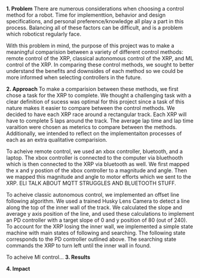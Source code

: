 **1. Problem**
There are numerous considerations when choosing a control method for a robot. Time for implementtion, behavior and design specifications, and personal preference/knowledge all play a part in this process. Balancing all of these factors can be difficult, and is a problem which roboticst regularly face. 

With this problem in mind, the purpose of this project was to make a meaningful comparision between a variety of different control methods: remote control of the XRP, classical autonomous control of the XRP, and ML control of the XRP. In comparing these control methods, we sought to better understand the benefits and downsides of each method so we could be more informed when selecting controllers in the future. 

**2. Approach**
To make a comparision between these methods, we first chose a task for the XRP to complete. We thought a challenging task with a clear definition of sucess was optimal for this project since a task of this nature makes it easier to compare between the control methods. We decided to have each XRP race around a rectangular track. Each XRP will have to complete 5 laps around the track. The average lap time and lap time varaition were chosen as meterics to compare between the methods. Additionally, we intended to reflect on the implementaiton processes of each as an extra qualitative comparision. 

To acheive remote control, we used an xbox controller, bluetooth, and a laptop. The xbox controller is connected to the computer via bluethooth which is then connected to the XRP via bluetooth as well. We first mapped the x and y postion of the xbox controller to a magnitude and angle. Then we mapped this magnitude and angle to motor efforts which we sent to the XRP. ELI TALK ABOUT MQTT STRUGGLES AND BLUETOOTH STUFF.

To acheive classic autonomous control, we implemented an offset line following algorithm. We used a trained Husky Lens Camera to detect a line along the top of the inner wall of the track. We calculated the slope and average y axis position of the line, and used these calculations to implement an PD controller with a target slope of 0 and y position of 80 (out of 240). To account for the XRP losing the inner wall, we implemented a simple state machine with main states of following and searching. The following state corresponds to the PD controller outlined above. The searching state commands the XRP to turn left until the inner wall in found. 

To acheive Ml control...
**3. Results**

**4. Impact**
